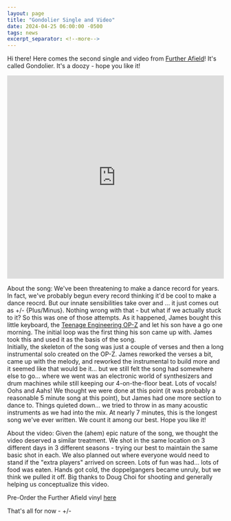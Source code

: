 ```yaml
---
layout: page
title: "Gondolier Single and Video"
date: 2024-04-25 06:00:00 -0500
tags: news
excerpt_separator: <!--more-->
---
```


Hi there! Here comes the second single and video from [Further Afield](/further-afield/)! It's called Gondolier. It's a doozy - hope you like it!

<div class="video-container">
    <iframe width="100%" height="473px" src="https://www.youtube.com/embed/Fi9gp52e68Y?si=XijRoRUpYDIUlRsn" title="YouTube video player" frameborder="0" allow="accelerometer; autoplay; clipboard-write; encrypted-media; gyroscope; picture-in-picture; web-share" referrerpolicy="strict-origin-when-cross-origin" allowfullscreen></iframe>
</div>

<!--more-->

About the song: We've been threatening to make a dance record for years.  In fact, we've probably begun every record thinking
it'd be cool to make a dance reocrd.  But our innate sensibilities take over and ... it just comes out as +/- {Plus/Minus}.
Nothing wrong with that - but what if we actually stuck to it?  So this was one of those attempts.  As it happened, James
bought this little keyboard, the [Teenage Engineering OP-Z](https://teenage.engineering/products/op-z) and let his son have a go one morning.
The initial loop was the first thing his son came up with.  James took this and used it as the basis of the song.  
Initially, the skeleton of the song was just a couple of verses and then a long instrumental solo created on the OP-Z.  James reworked
the verses a bit, came up with the melody, and reworked the instrumental to build more and it seemed like that would be it... but
we still felt the song had somewhere else to go... where we went was an electronic world of synthesizers and drum machines while still
keeping our 4-on-the-floor beat.  Lots of vocals!  Oohs and Aahs!  We thought we were done at this point (it was probably a reasonable
5 minute song at this point), but James had one more section to dance to.  Things quieted down... we tried to throw in as many acoustic
instruments as we had into the mix.  At nearly 7 minutes, this is the longest song we've ever written.  We count it among our best.
Hope you like it!

About the video: Given the (ahem) epic nature of the song, we thought the video deserved a similar treatment.  We shot in the same
location on 3 different days in 3 different seasons - trying our best to maintain the same basic shot in each.  We also planned out
where everyone would need to stand if the "extra players" arrived on screen.  Lots of fun was had... lots of food was eaten.  Hands got cold,
the doppelgangers became unruly, but we think we pulled it off.  Big thanks to Doug Choi for shooting and generally helping us
conceptualize this video.

Pre-Order the Further Afield vinyl
[here](https://ernestjenning.limitedrun.com/products/778312)

That's all for now - +/-
